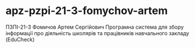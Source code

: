 # apz-pzpi-21-3-fomychov-artem
ПЗПІ-21-3
Фомичов Артем Сергійович
Програмна система для збору інформації про діяльність школярів та працівників навчального закладу (EduCheck)
